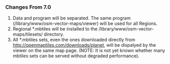 ### Changes From 7.0
1. Data and program will be separated. The same program (/library/www/osm-vector-maps/viewer) will be used for all Regions.
2. Regional *.mbtiles will be installed to the /library/www/osm-vector-maps/tilesets/ directory.
3. All *.mbtiles sets, even the ones downloaded directly from http://openmaptiles.com/downloads/planet, will be dispalyed by the viewer on the same map page. (NOTE: It is not yet known whether many mbtiles sets can be served without degraded performance).

